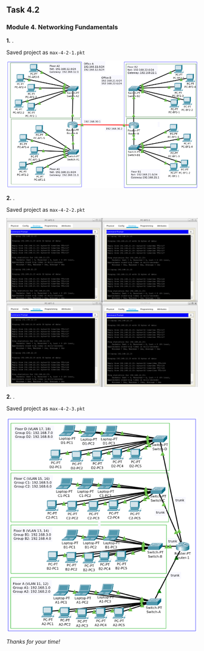 ## Task 4.2
### Module 4. Networking Fundamentals

**1.** .  

Saved project as `max-4-2-1.pkt`  

![ScrShot 01](https://github.com/nigth/DevOps_online_Kyiv_2020Q3Q4/blob/master/m4/task4.2/shots/01.png "ScrShot 01")  

**2.** .  

Saved project as `max-4-2-2.pkt`  

![ScrShot 02](https://github.com/nigth/DevOps_online_Kyiv_2020Q3Q4/blob/master/m4/task4.2/shots/02.png "ScrShot 02")  


**2.** .  

Saved project as `max-4-2-3.pkt`  

![ScrShot 03](https://github.com/nigth/DevOps_online_Kyiv_2020Q3Q4/blob/master/m4/task4.2/shots/03.png "ScrShot 03")  
 
_Thanks for your time!_  
 

